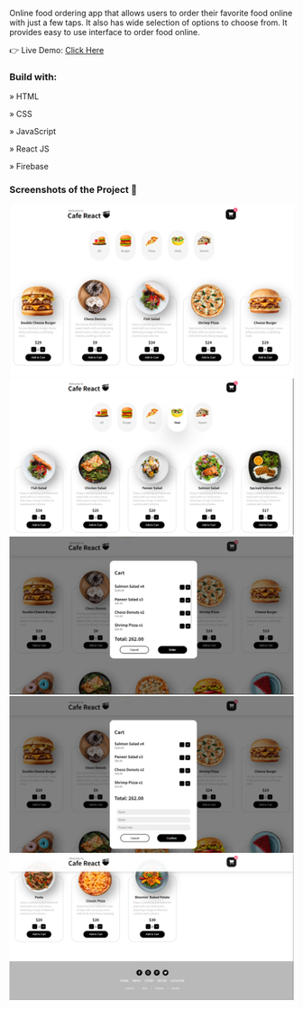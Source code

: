 
Online food ordering app that allows users to order their favorite food online with just a few taps. It also has wide selection of options to choose from. It provides easy to use interface to order food online.


👉 Live Demo: [Click Here](https://)
### Build with:

» HTML

» CSS

» JavaScript

» React JS

» Firebase

### Screenshots of the Project 📸
![Home Page](image.png)
![Filter Category](image-1.png)
![Cart](image-2.png)
![Order form](image-3.png)
![Footer](image-4.png)




